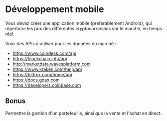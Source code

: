 # Développement mobile

Vous devez créer une application mobile (préférablement Android), qui répertorie
les prix des différentes *cryptocurrencies* sur le marché, en temps réel.

Voici des APIs à utiliser pour les données du marché :

* https://www.coindesk.com/api
* https://blockchain.info/api
* http://marketdata.wavesplatform.com
* https://www.kraken.com/help/api
* https://bittrex.com/home/api
* https://docs.gdax.com
* https://developers.coinbase.com

## Bonus

Permettre la gestion d'un portefeuille, ainsi que la vente et l'achat en direct.
